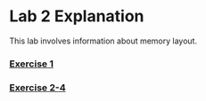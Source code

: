 # Lab 2 Explanation
This lab involves information about memory layout.
### [Exercise 1](https://github.com/JiananDing0/MIT_6.828/edit/master/lab2/Exercise1.md)
### [Exercise 2-4](https://github.com/JiananDing0/MIT_6.828/edit/master/lab2/Exercise2-4.md)
